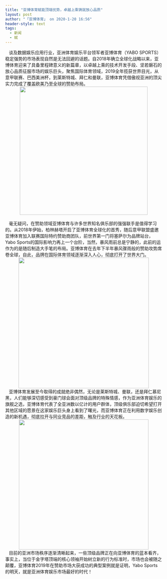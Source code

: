 ```yaml
---
title: "亚博体育赋能顶端优势，卓越上乘铸就放心品质"
layout: post
author: "「亚博体育」 on 2020-1-20 16:56"
header-style: text
tags:
  - 新闻
  - 赋
---
```


<head></head>
<body>
 <div align="left"> 
  <font face="&amp;quot">&nbsp; &nbsp;谈及数据娱乐应用行业，亚洲体育娱乐平台领军者亚博体育（YABO SPORTS）稳定强势的市场表现自然是无法回避的话题。自2018年确立全球化战略以来，亚博体育迎来了具备里程碑意义的新篇章，以卓越上乘的技术开发手段、坚若磐石的放心品质征服市场的娱乐巨头，聚焦国际体育领域，2019全年揽获世界目光，从意甲联赛、巴西美洲杯，到莱斯特城、拜仁和曼联，亚博体育凭借傲视亚洲的顶尖实力完成了覆盖欧美乃至全球的赞助布局。</font> 
 </div> 
 <div align="center"> 
  <ignore_js_op> 
   <img aid="1328537" src="https://bbs.boniu123.cc/data/attachment/forum/202001/20/164410hocu08yls8y8lonl.png" zoomfile="data/attachment/forum/202001/20/164410hocu08yls8y8lonl.png" file="data/attachment/forum/202001/20/164410hocu08yls8y8lonl.png" width="411" inpost="1"> 
   <div class="tip tip_4 aimg_tip" id="aimg_1328537_menu" style="position: absolute; display: none" disautofocus="true"> 
    <div class="xs0"> 
     <p><strong>1.png</strong> <em class="xg1">(160.45 KB, 下载次数: 0)</em></p> 
     <p> <a href="forum.php?mod=attachment&amp;aid=MTMyODUzN3w1YzIxODUwMXwxNTc5NTIxNDAwfDB8NTU0Mzg0&amp;nothumb=yes" target="_blank">下载附件</a> &nbsp;<a href="javascript:;" onclick="showWindow(this.id, this.getAttribute('url'), 'get', 0);" id="savephoto_1328537" url="home.php?mod=spacecp&amp;ac=album&amp;op=saveforumphoto&amp;aid=1328537&amp;handlekey=savephoto_1328537">保存到相册</a> </p> 
     <p class="xg1 y"><span title="2020-1-20 16:44">3&nbsp;小时前</span> 上传</p> 
    </div> 
    <div class="tip_horn"></div> 
   </div> 
  </ignore_js_op> 
 </div> 
 <div align="left"> 
  <font face="&amp;quot">&nbsp; &nbsp;&nbsp; &nbsp;&nbsp; &nbsp;&nbsp; &nbsp;&nbsp; &nbsp;&nbsp; &nbsp;&nbsp; &nbsp;&nbsp; &nbsp;&nbsp; &nbsp;&nbsp; &nbsp;</font> 
 </div> 
 <div align="left"> 
  <font face="&amp;quot">&nbsp; &nbsp;毫无疑问，在赞助领域亚博体育与许多世界知名俱乐部的强强联手是值得学习的。从2018年伊始，柏林赫塔开启了亚博体育全球化的首秀，随后意甲联盟盛邀亚博体育加入联赛国际特约赞助商团队，前世界第一门将塞萨尔为品牌站台，Yabo Sports的国际影响力再上一个台阶，当然，暴风雨前总是宁静的，此前的运作为的是随后制造大手笔的布局。亚博体育在去年下半年暴风骤雨般的赞助攻势席卷全球，自此，品牌在国际体育领域逐渐深入人心，彻底打开了世界大门。</font> 
 </div> 
 <div align="center"> 
  <ignore_js_op> 
   <img aid="1328538" src="https://bbs.boniu123.cc/data/attachment/forum/202001/20/164427i8l4lh4n6gdl6ykk.png" zoomfile="data/attachment/forum/202001/20/164427i8l4lh4n6gdl6ykk.png" file="data/attachment/forum/202001/20/164427i8l4lh4n6gdl6ykk.png" width="419" inpost="1"> 
   <div class="tip tip_4 aimg_tip" id="aimg_1328538_menu" style="position: absolute; display: none" disautofocus="true"> 
    <div class="xs0"> 
     <p><strong>2.png</strong> <em class="xg1">(204.03 KB, 下载次数: 0)</em></p> 
     <p> <a href="forum.php?mod=attachment&amp;aid=MTMyODUzOHxhYWM5MDNjMnwxNTc5NTIxNDAwfDB8NTU0Mzg0&amp;nothumb=yes" target="_blank">下载附件</a> &nbsp;<a href="javascript:;" onclick="showWindow(this.id, this.getAttribute('url'), 'get', 0);" id="savephoto_1328538" url="home.php?mod=spacecp&amp;ac=album&amp;op=saveforumphoto&amp;aid=1328538&amp;handlekey=savephoto_1328538">保存到相册</a> </p> 
     <p class="xg1 y"><span title="2020-1-20 16:44">3&nbsp;小时前</span> 上传</p> 
    </div> 
    <div class="tip_horn"></div> 
   </div> 
  </ignore_js_op> 
 </div> 
 <div align="left"> 
  <font face="&amp;quot"> </font> 
 </div> 
 <div align="left"> 
  <font face="&amp;quot">&nbsp; &nbsp;亚博体育发展至今取得的成就绝非偶然，无论是莱斯特城、曼联，还是拜仁慕尼黑，人们能够深切感受到豪门球会面对顶级品牌的特殊情感，作为亚洲体育娱乐的旗舰之选，亚博体育代表了全亚洲数以亿计的用户群体，顶级俱乐部迫切希望打开其他区域的愿景在这家娱乐巨头身上看到了曙光，而亚博体育正在利用数字娱乐创造的新机遇，彻底拉开与同业竞品的差距，触及行业的天花板。</font> 
 </div> 
 <div align="center"> 
  <ignore_js_op> 
   <img aid="1328539" src="https://bbs.boniu123.cc/data/attachment/forum/202001/20/164444j1exvct686xj18qw.png" zoomfile="data/attachment/forum/202001/20/164444j1exvct686xj18qw.png" file="data/attachment/forum/202001/20/164444j1exvct686xj18qw.png" width="417" inpost="1"> 
   <div class="tip tip_4 aimg_tip" id="aimg_1328539_menu" style="position: absolute; display: none" disautofocus="true"> 
    <div class="xs0"> 
     <p><strong>3.png</strong> <em class="xg1">(172.51 KB, 下载次数: 0)</em></p> 
     <p> <a href="forum.php?mod=attachment&amp;aid=MTMyODUzOXwyOTI2ZTU5MHwxNTc5NTIxNDAwfDB8NTU0Mzg0&amp;nothumb=yes" target="_blank">下载附件</a> &nbsp;<a href="javascript:;" onclick="showWindow(this.id, this.getAttribute('url'), 'get', 0);" id="savephoto_1328539" url="home.php?mod=spacecp&amp;ac=album&amp;op=saveforumphoto&amp;aid=1328539&amp;handlekey=savephoto_1328539">保存到相册</a> </p> 
     <p class="xg1 y"><span title="2020-1-20 16:44">3&nbsp;小时前</span> 上传</p> 
    </div> 
    <div class="tip_horn"></div> 
   </div> 
  </ignore_js_op> 
 </div> 
 <div align="left"> 
  <font face="&amp;quot"> </font> 
 </div> 
 <div align="left"> 
  <font face="&amp;quot">&nbsp; &nbsp;目前的亚洲市场秩序逐渐清晰起来，一些顶级品牌正在向亚博体育的蓝本看齐，事实上，当位于金字塔顶端的核心领袖开始树立新的行为标准时，市场也会被随之颠覆，亚博体育2019年在赞助市场大获成功的典型案例就是证明，Yabo Sports的明天，就是亚洲体育娱乐市场最好的时代！</font> 
 </div>
 <br>
</body>


